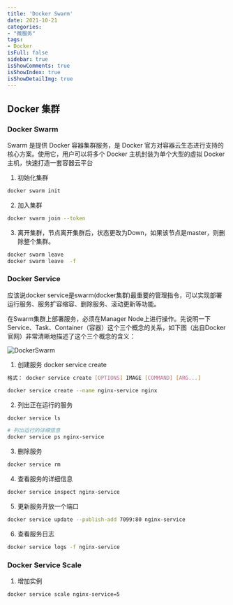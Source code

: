 ```yaml
---
title: 'Docker Swarm'
date: 2021-10-21
categories:
- "微服务"
tags:
- Docker
isFull: false 
sidebar: true
isShowComments: true
isShowIndex: true
isShowDetailImg: true
---
```


## Docker 集群

### Docker Swarm

Swarm 是提供 Docker 容器集群服务，是 Docker 官方对容器云生态进行支持的核心方案。使用它，用户可以将多个 Docker 主机封装为单个大型的虚拟 Docker 主机，快速打造一套容器云平台

1. 初始化集群

``` bash
docker swarm init
```

2. 加入集群

```bash
docker swarm join --token
```

3. 离开集群，节点离开集群后，状态更改为Down，如果该节点是master，则删除整个集群。

```bash
docker swarm leave
docker swarm leave  -f
```

### Docker Service

应该说docker service是swarm(docker集群)最重要的管理指令，可以实现部署运行服务、服务扩容缩容、删除服务、滚动更新等功能。

在Swarm集群上部署服务，必须在Manager Node上进行操作。先说明一下Service、Task、Container（容器）这个三个概念的关系，如下图（出自Docker官网）非常清晰地描述了这个三个概念的含义：

![DockerSwarm](https://image.xjq.icu/2021/11/22/2021.11.22-DockerSwarm.jpg)

1. 创建服务 docker service create

``` bash
格式： docker service create [OPTIONS] IMAGE [COMMAND] [ARG...]

docker service create --name nginx-service nginx
```

2. 列出正在运行的服务

```bash
docker service ls

# 列出运行的详细信息
docker service ps nginx-service
```

3. 删除服务

``` bash
docker service rm
```

4. 查看服务的详细信息

``` bash
docker service inspect nginx-service
```

5. 更新服务开放一个端口

``` bash
docker service update --publish-add 7099:80 nginx-service
```

6. 查看服务日志

``` bash
docker service logs -f nginx-service
```

### Docker Service Scale

1. 增加实例

``` bash
docker service scale nginx-service=5
```

